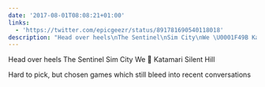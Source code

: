 ```yaml
---
date: '2017-08-01T08:08:21+01:00'
links:
  - 'https://twitter.com/epicgeezr/status/891781690540118018'
description: "Head over heels\nThe Sentinel\nSim City\nWe \U0001F49B Katamari\nSilent Hill\n\nHard to pick, but chosen games which still bleed into recent conversations "
---
```

Head over heels
The Sentinel
Sim City
We 💛 Katamari
Silent Hill

Hard to pick, but chosen games which still bleed into recent conversations 
